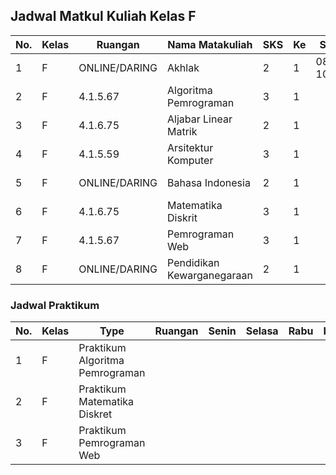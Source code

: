 ## Jadwal Matkul Kuliah Kelas F

| No. | Kelas | Ruangan          | Nama Matakuliah          | SKS | Ke | Senin       | Selasa      | Rabu        | Kamis       | Jumat       | Sabtu       |
|-----|-------|------------------|--------------------------|-----|----|-------------|-------------|-------------|-------------|-------------|-------------|
| 1   | F     | ONLINE/DARING    | Akhlak                   | 2   | 1  | 08:45-10:25 |             |             |             |             |             |
| 2   | F     | 4.1.5.67         | Algoritma Pemrograman    | 3   | 1  |             |             |             | 07:00-09:35 |             |             |
| 3   | F     | 4.1.6.75         | Aljabar Linear Matrik    | 2   | 1  |             |             |             |             | 07:00-08:40 |             |
| 4   | F     | 4.1.5.59         | Arsitektur Komputer      | 3   | 1  |             |             |             | 14:15-16:05 |             |             |
| 5   | F     | ONLINE/DARING    | Bahasa Indonesia         | 2   | 1  |             |             |             |             |             | 12:30-14:10 |
| 6   | F     | 4.1.6.75         | Matematika Diskrit       | 3   | 1  |             |             | 10:30-12:10 |             |             |             |
| 7   | F     | 4.1.5.67         | Pemrograman Web          | 3   | 1  |             |             | 08:45-10:25 |             |             |             |
| 8   | F     | ONLINE/DARING    | Pendidikan Kewarganegaraan | 2 | 1  |             | 08:45-10:25 |             |             |             |             |

### Jadwal Praktikum 

| No. | Kelas |               Type              | Ruangan       | Senin | Selasa | Rabu | Kamis | Jumat | Sabtu |
|-----|-------|---------------------------------|---------------|-------|--------|------|-------|-------|-------|
| 1   | F     | Praktikum Algoritma Pemrograman |               |       |        |      |       |       |       |
| 2   | F     | Praktikum Matematika Diskret    |               |       |        |      |       |       |       |
| 3   | F     | Praktikum Pemrograman Web       |               |       |        |      |       |       |       |
